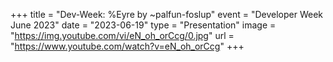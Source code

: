 +++
title = "Dev-Week: %Eyre by ~palfun-foslup"
event = "Developer Week June 2023"
date = "2023-06-19"
type = "Presentation"
image = "https://img.youtube.com/vi/eN_oh_orCcg/0.jpg"
url = "https://www.youtube.com/watch?v=eN_oh_orCcg"
+++